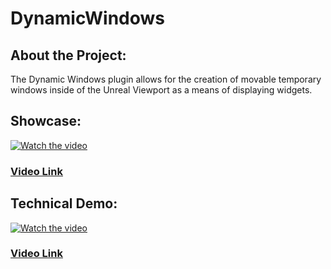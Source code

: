 # DynamicWindows
## About the Project:
The Dynamic Windows plugin allows for the creation of movable temporary windows inside of the Unreal Viewport as a means of displaying widgets.

## Showcase: 
[![Watch the video](https://img.youtube.com/vi/BM5APPIu64U/maxresdefault.jpg)](https://youtu.be/BM5APPIu64U)

### [Video Link](https://youtu.be/BM5APPIu64U)

## Technical Demo:
[![Watch the video](https://img.youtube.com/vi/rMwcBiPgJew/maxresdefault.jpg)](https://youtu.be/rMwcBiPgJew)

### [Video Link](https://youtu.be/rMwcBiPgJew)
